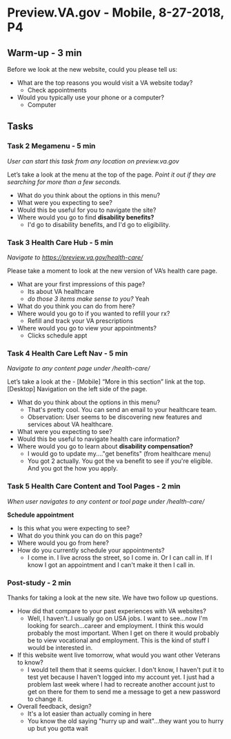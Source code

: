 # Preview.VA.gov - Mobile, 8-27-2018, P4

## Warm-up - 3 min

Before we look at the new website, could you please tell us:

- What are the top reasons you would visit a VA website today?
  - Check appointments 
- Would you typically use your phone or a computer?
  - Computer 

## Tasks

### Task 2 Megamenu - 5 min

*User can start this task from any location on preview.va.gov* 

Let’s take a look at the menu at the top of the page. *Point it out if they are searching for more than a few seconds.*

- What do you think about the options in this menu?
- What were you expecting to see?
- Would this be useful for you to navigate the site?
- Where would you go to find **disability benefits?**
  - I'd go to disability benefits, and I'd go to eligibility. 

### Task 3 Health Care Hub - 5 min

*Navigate to https://preview.va.gov/health-care/*

Please take a moment to look at the new version of VA’s health care page.

- What are your first impressions of this page?
  - Its about VA healthcare
  - *do those 3 items make sense to you?* Yeah
- What do you think you can do from here?
- Where would you go to if you wanted to refill your rx? 
  - Refill and track your VA prescriptions
- Where would you go to view your appointments?
  - Clicks schedule appt

### Task 4 Health Care Left Nav - 5 min

*Navigate to any content page under /health-care/*

Let’s take a look at the - [Mobile] “More in this section” link at the top. [Desktop] Navigation on the left side of the page.

- What do you think about the options in this menu?
  - That's pretty cool. You can send an email to your healthcare team. 
  - Observation: User seems to be discovering new features and services about VA healthcare. 
- What were you expecting to see?
- Would this be useful to navigate health care information?
- Where would you go to learn about **disability compensation?**
  - I would go to update my...."get benefits" (from healthcare menu)
  - You got 2 actually. You got the va benefit to see if you're eligible. And you got the how you apply.

### Task 5 Health Care Content and Tool Pages - 2 min

*When user navigates to any content or tool page under /health-care/*

**Schedule appointment**

- Is this what you were expecting to see?
- What do you think you can do on this page?
- Where would you go from here?
- How do you currently schedule your appointments?
  - I come in. I live across the street, so I come in. Or I can call in. If I know I got an appointment and I can't make it then I call in. 

### Post-study - 2 min

Thanks for taking a look at the new site. We have two follow up questions.

- How did that compare to your past experiences with VA websites?
  - Well, I haven't..I usually go on USA jobs. I want to see...now I'm looking for search...career and employment. I think this would probably the most important. When I get on there it would probably be to view vocational and employment. This is the kind of stuff I would be interested in. 
- If this website went live tomorrow, what would you want other Veterans to know?
  - I would tell them that it seems quicker. I don't know, I haven't put it to test yet because I haven't logged into my account yet. I just had a problem last week where I had to recreate another account just to get on there for them to send me a message to get a new password to change it. 
- Overall feedback, design?
  - It's a lot easier than actually coming in here
  - You know the old saying "hurry up and wait"...they want you to hurry up but you gotta wait